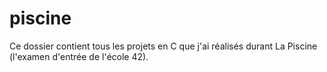 # piscine
Ce dossier contient tous les projets en C que j'ai réalisés durant La Piscine (l'examen d'entrée de l'école 42).
